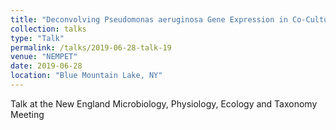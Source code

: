 ```yaml
---
title: "Deconvolving Pseudomonas aeruginosa Gene Expression in Co-Culture with Candida albicans: a Machine Learning Approach"
collection: talks
type: "Talk"
permalink: /talks/2019-06-28-talk-19
venue: "NEMPET"
date: 2019-06-28
location: "Blue Mountain Lake, NY"
---
```


Talk at the New England Microbiology, Physiology, Ecology and Taxonomy Meeting
